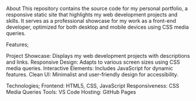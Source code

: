 About
This repository contains the source code for my personal portfolio, a responsive static site that highlights my web development projects and skills. It serves as a professional showcase for my work as a front-end developer, optimized for both desktop and mobile devices using CSS media queries.

Features;

Project Showcase: Displays my web development projects with descriptions and links.
Responsive Design: Adapts to various screen sizes using CSS media queries.
Interactive Elements: Includes JavaScript for dynamic features.
Clean UI: Minimalist and user-friendly design for accessibility.

Technologies;
Frontend: HTML5, CSS, JavaScript
Responsiveness: CSS Media Queries
Tools: VS Code
Hosting: GitHub Pages
